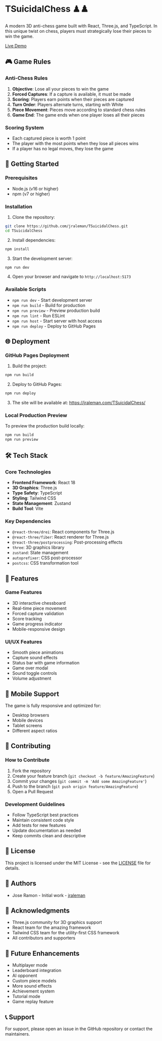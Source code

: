 # TSuicidalChess ♟♟️

A modern 3D anti-chess game built with React, Three.js, and TypeScript. In this unique twist on chess, players must strategically lose their pieces to win the game.

[Live Demo](https://jraleman.com/TSuicidalChess)

## 🎮 Game Rules

### Anti-Chess Rules
1. **Objective**: Lose all your pieces to win the game
2. **Forced Captures**: If a capture is available, it must be made
3. **Scoring**: Players earn points when their pieces are captured
4. **Turn Order**: Players alternate turns, starting with White
5. **Piece Movement**: Pieces move according to standard chess rules
6. **Game End**: The game ends when one player loses all their pieces

### Scoring System
- Each captured piece is worth 1 point
- The player with the most points when they lose all pieces wins
- If a player has no legal moves, they lose the game

## 🚀 Getting Started

### Prerequisites
- Node.js (v16 or higher)
- npm (v7 or higher)

### Installation
1. Clone the repository:
```bash
git clone https://github.com/jraleman/TSuicidalChess.git
cd TSuicidalChess
```

2. Install dependencies:
```bash
npm install
```

3. Start the development server:
```bash
npm run dev
```

4. Open your browser and navigate to `http://localhost:5173`

### Available Scripts
- `npm run dev` - Start development server
- `npm run build` - Build for production
- `npm run preview` - Preview production build
- `npm run lint` - Run ESLint
- `npm run host` - Start server with host access
- `npm run deploy` - Deploy to GitHub Pages

## 🌐 Deployment

### GitHub Pages Deployment
1. Build the project:
```bash
npm run build
```

2. Deploy to GitHub Pages:
```bash
npm run deploy
```

3. The site will be available at: https://jraleman.com/TSuicidalChess/

### Local Production Preview
To preview the production build locally:
```bash
npm run build
npm run preview
```

## 🛠️ Tech Stack

### Core Technologies
- **Frontend Framework**: React 18
- **3D Graphics**: Three.js
- **Type Safety**: TypeScript
- **Styling**: Tailwind CSS
- **State Management**: Zustand
- **Build Tool**: Vite

### Key Dependencies
- `@react-three/drei`: React components for Three.js
- `@react-three/fiber`: React renderer for Three.js
- `@react-three/postprocessing`: Post-processing effects
- `three`: 3D graphics library
- `zustand`: State management
- `autoprefixer`: CSS post-processor
- `postcss`: CSS transformation tool

## 🎨 Features

### Game Features
- 3D interactive chessboard
- Real-time piece movement
- Forced capture validation
- Score tracking
- Game progress indicator
- Mobile-responsive design

### UI/UX Features
- Smooth piece animations
- Capture sound effects
- Status bar with game information
- Game over modal
- Sound toggle controls
- Volume adjustment

## 📱 Mobile Support
The game is fully responsive and optimized for:
- Desktop browsers
- Mobile devices
- Tablet screens
- Different aspect ratios

## 🤝 Contributing

### How to Contribute
1. Fork the repository
2. Create your feature branch (`git checkout -b feature/AmazingFeature`)
3. Commit your changes (`git commit -m 'Add some AmazingFeature'`)
4. Push to the branch (`git push origin feature/AmazingFeature`)
5. Open a Pull Request

### Development Guidelines
- Follow TypeScript best practices
- Maintain consistent code style
- Add tests for new features
- Update documentation as needed
- Keep commits clean and descriptive

## 📝 License
This project is licensed under the MIT License - see the [LICENSE](LICENSE) file for details.

## 👥 Authors
- Jose Ramon - Initial work - [jraleman](https://github.com/jraleman)

## 🙏 Acknowledgments
- Three.js community for 3D graphics support
- React team for the amazing framework
- Tailwind CSS team for the utility-first CSS framework
- All contributors and supporters

## 🔮 Future Enhancements
- Multiplayer mode
- Leaderboard integration
- AI opponent
- Custom piece models
- More sound effects
- Achievement system
- Tutorial mode
- Game replay feature

## 📞 Support
For support, please open an issue in the GitHub repository or contact the maintainers.

